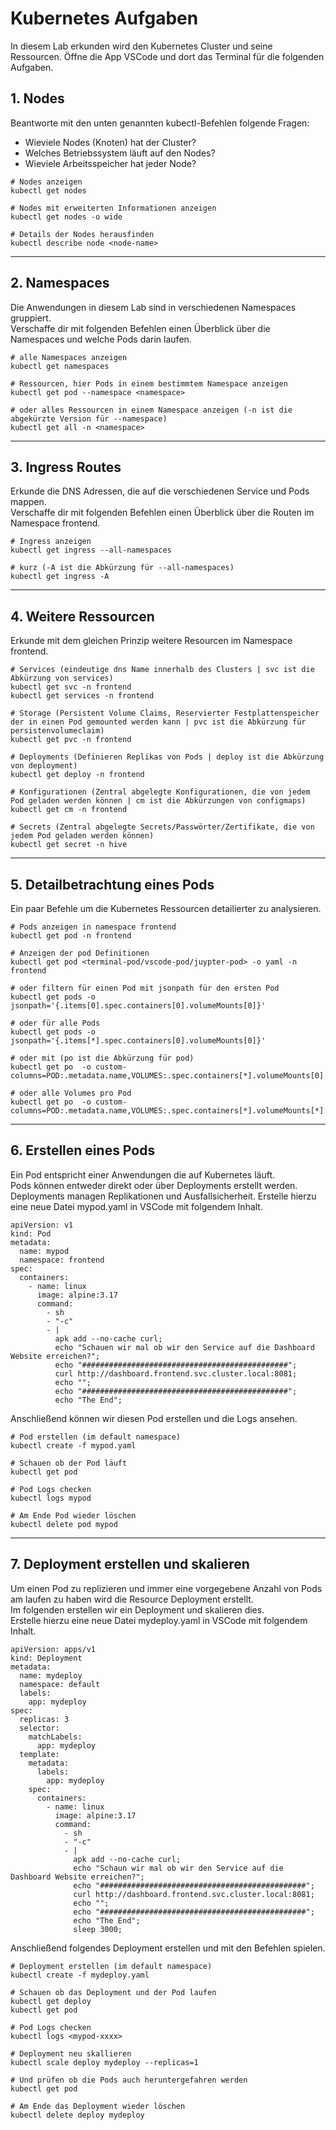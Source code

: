 # Kubernetes Aufgaben
In diesem Lab erkunden wird den Kubernetes Cluster und seine Ressourcen.
Öffne die App VSCode und dort das Terminal für die folgenden Aufgaben.

## 1. Nodes
Beantworte mit den unten genannten kubectl-Befehlen folgende Fragen:

- Wieviele Nodes (Knoten) hat der Cluster? <br>
- Welches Betriebssystem läuft auf den Nodes?<br>
- Wieviele Arbeitsspeicher hat jeder Node?<br>

```
# Nodes anzeigen
kubectl get nodes

# Nodes mit erweiterten Informationen anzeigen
kubectl get nodes -o wide

# Details der Nodes herausfinden
kubectl describe node <node-name>
```
-----------------------------
## 2. Namespaces
Die Anwendungen in diesem Lab sind in verschiedenen Namespaces gruppiert.<br>
Verschaffe dir mit folgenden Befehlen einen Überblick über die Namespaces und welche Pods darin laufen. 


```
# alle Namespaces anzeigen
kubectl get namespaces

# Ressourcen, hier Pods in einem bestimmtem Namespace anzeigen
kubectl get pod --namespace <namespace>

# oder alles Ressourcen in einem Namespace anzeigen (-n ist die abgekürzte Version für --namespace)
kubectl get all -n <namespace>
```
--------------------------------
## 3. Ingress Routes
Erkunde die DNS Adressen, die auf die verschiedenen Service und Pods mappen. <br>
Verschaffe dir mit folgenden Befehlen einen Überblick über die Routen im Namespace frontend.

```
# Ingress anzeigen
kubectl get ingress --all-namespaces

# kurz (-A ist die Abkürzung für --all-namespaces)
kubectl get ingress -A
```
-------------------------------
## 4. Weitere Ressourcen
Erkunde mit dem gleichen Prinzip weitere Resourcen im Namespace frontend. <br>

```
# Services (eindeutige dns Name innerhalb des Clusters | svc ist die Abkürzung von services)
kubectl get svc -n frontend
kubectl get services -n frontend

# Storage (Persistent Volume Claims, Reservierter Festplattenspeicher der in einen Pod gemounted werden kann | pvc ist die Abkürzung für persistenvolumeclaim)
kubectl get pvc -n frontend

# Deployments (Definieren Replikas von Pods | deploy ist die Abkürzung von deployment)
kubectl get deploy -n frontend

# Konfigurationen (Zentral abgelegte Konfigurationen, die von jedem Pod geladen werden können | cm ist die Abkürzungen von configmaps)
kubectl get cm -n frontend

# Secrets (Zentral abgelegte Secrets/Passwörter/Zertifikate, die von jedem Pod geladen werden können)
kubectl get secret -n hive
```
--------------------------------
## 5. Detailbetrachtung eines Pods
Ein paar Befehle um die Kubernetes Ressourcen detailierter zu analysieren.

```
# Pods anzeigen in namespace frontend
kubectl get pod -n frontend

# Anzeigen der pod Definitionen
kubectl get pod <terminal-pod/vscode-pod/juypter-pod> -o yaml -n frontend

# oder filtern für einen Pod mit jsonpath für den ersten Pod
kubectl get pods -o jsonpath='{.items[0].spec.containers[0].volumeMounts[0]}'

# oder für alle Pods
kubectl get pods -o jsonpath='{.items[*].spec.containers[0].volumeMounts[0]}'

# oder mit (po ist die Abkürzung für pod)
kubectl get po  -o custom-columns=POD:.metadata.name,VOLUMES:.spec.containers[*].volumeMounts[0].name,MOUNTPATH:spec.containers[*].volumeMounts[0].mountPath

# oder alle Volumes pro Pod
kubectl get po  -o custom-columns=POD:.metadata.name,VOLUMES:.spec.containers[*].volumeMounts[*].name,MOUNTPATH:spec.containers[*].volumeMounts[*].mountPath
```
---------------------------------
## 6. Erstellen eines Pods
Ein Pod entspricht einer Anwendungen die auf Kubernetes läuft. <br>
Pods können entweder direkt oder über Deployments erstellt werden. <br>
Deployments managen Replikationen und Ausfallsicherheit. Erstelle hierzu eine neue Datei mypod.yaml in VSCode mit folgendem Inhalt.

```
apiVersion: v1
kind: Pod
metadata:
  name: mypod
  namespace: frontend
spec:
  containers:
    - name: linux
      image: alpine:3.17
      command:
        - sh
        - "-c"
        - |
          apk add --no-cache curl;
          echo "Schauen wir mal ob wir den Service auf die Dashboard Website erreichen?";
          echo "##############################################";
          curl http://dashboard.frontend.svc.cluster.local:8081;
          echo "";
          echo "##############################################";
          echo "The End";

```

Anschließend können wir diesen Pod erstellen und die Logs ansehen. <br>

```
# Pod erstellen (im default namespace)
kubectl create -f mypod.yaml 

# Schauen ob der Pod läuft
kubectl get pod

# Pod Logs checken 
kubectl logs mypod 

# Am Ende Pod wieder löschen
kubectl delete pod mypod
```
--------------------------------
## 7. Deployment erstellen und skalieren
Um einen Pod zu replizieren und immer eine vorgegebene Anzahl von Pods am laufen zu haben wird die Resource Deployment erstellt. <br>
Im folgenden erstellen wir ein Deployment und skalieren dies. <br>
Erstelle hierzu eine neue Datei mydeploy.yaml in VSCode mit folgendem Inhalt.

```
apiVersion: apps/v1
kind: Deployment
metadata:
  name: mydeploy
  namespace: default
  labels:
    app: mydeploy
spec:
  replicas: 3
  selector:
    matchLabels:
      app: mydeploy
  template:
    metadata:
      labels:
        app: mydeploy
    spec:
      containers:
        - name: linux
          image: alpine:3.17
          command:
            - sh
            - "-c"
            - |
              apk add --no-cache curl;
              echo "Schaun wir mal ob wir den Service auf die Dashboard Website erreichen?";
              echo "##############################################";
              curl http://dashboard.frontend.svc.cluster.local:8081;
              echo "";
              echo "##############################################";
              echo "The End";
              sleep 3000;
```

Anschließend folgendes Deployment erstellen und mit den Befehlen spielen. <br>

```
# Deployment erstellen (im default namespace)
kubectl create -f mydeploy.yaml 

# Schauen ob das Deployment und der Pod laufen
kubectl get deploy
kubectl get pod

# Pod Logs checken 
kubectl logs <mypod-xxxx>

# Deployment neu skallieren
kubectl scale deploy mydeploy --replicas=1

# Und prüfen ob die Pods auch heruntergefahren werden
kubectl get pod

# Am Ende das Deployment wieder löschen
kubectl delete deploy mydeploy

```
